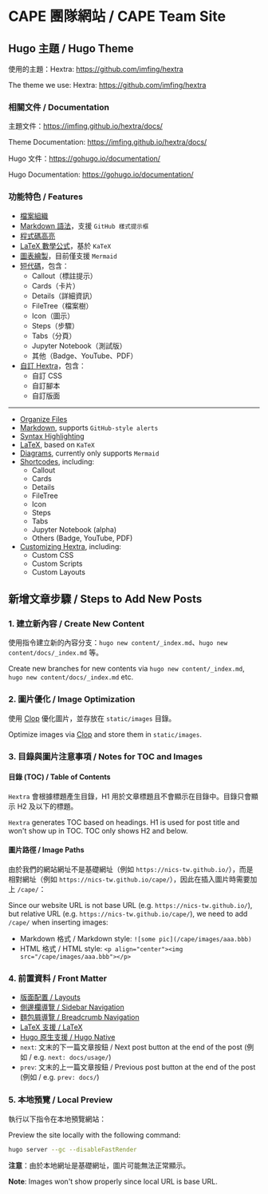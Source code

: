 # CAPE 團隊網站 / CAPE Team Site

## Hugo 主題 / Hugo Theme

使用的主題：Hextra: https://github.com/imfing/hextra

The theme we use: Hextra: https://github.com/imfing/hextra

### 相關文件 / Documentation

主題文件：https://imfing.github.io/hextra/docs/

Theme Documentation: https://imfing.github.io/hextra/docs/

Hugo 文件：https://gohugo.io/documentation/

Hugo Documentation: https://gohugo.io/documentation/

### 功能特色 / Features

- [檔案組織](https://imfing.github.io/hextra/docs/guide/organize-files/)
- [Markdown 語法](https://imfing.github.io/hextra/docs/guide/markdown/)，支援 `GitHub 樣式提示框`
- [程式碼高亮](https://imfing.github.io/hextra/docs/guide/syntax-highlighting/)
- [LaTeX 數學公式](https://imfing.github.io/hextra/docs/guide/latex/)，基於 `KaTeX`
- [圖表繪製](https://imfing.github.io/hextra/docs/guide/diagrams/)，目前僅支援 `Mermaid`
- [短代碼](https://imfing.github.io/hextra/docs/guide/shortcodes/)，包含：
  - Callout（標註提示）
  - Cards（卡片）
  - Details（詳細資訊）
  - FileTree（檔案樹）
  - Icon（圖示）
  - Steps（步驟）
  - Tabs（分頁）
  - Jupyter Notebook（測試版）
  - 其他（Badge、YouTube、PDF）
- [自訂 Hextra](https://imfing.github.io/hextra/docs/advanced/customization/)，包含：
  - 自訂 CSS
  - 自訂腳本
  - 自訂版面

---

- [Organize Files](https://imfing.github.io/hextra/docs/guide/organize-files/)
- [Markdown](https://imfing.github.io/hextra/docs/guide/markdown/), supports `GitHub-style alerts`
- [Syntax Highlighting](https://imfing.github.io/hextra/docs/guide/syntax-highlighting/)
- [LaTeX](https://imfing.github.io/hextra/docs/guide/latex/), based on `KaTeX`
- [Diagrams](https://imfing.github.io/hextra/docs/guide/diagrams/), currently only supports `Mermaid`
- [Shortcodes](https://imfing.github.io/hextra/docs/guide/shortcodes/), including:
  - Callout
  - Cards
  - Details
  - FileTree
  - Icon
  - Steps
  - Tabs
  - Jupyter Notebook (alpha)
  - Others (Badge, YouTube, PDF)
- [Customizing Hextra](https://imfing.github.io/hextra/docs/advanced/customization/), including:
  - Custom CSS
  - Custom Scripts
  - Custom Layouts

## 新增文章步驟 / Steps to Add New Posts

### 1. 建立新內容 / Create New Content

使用指令建立新的內容分支：`hugo new content/_index.md`、`hugo new content/docs/_index.md` 等。

Create new branches for new contents via `hugo new content/_index.md`, `hugo new content/docs/_index.md` etc.

### 2. 圖片優化 / Image Optimization

使用 [Clop](https://github.com/FuzzyIdeas/Clop) 優化圖片，並存放在 `static/images` 目錄。

Optimize images via [Clop](https://github.com/FuzzyIdeas/Clop) and store them in `static/images`.

### 3. 目錄與圖片注意事項 / Notes for TOC and Images

#### 目錄 (TOC) / Table of Contents

`Hextra` 會根據標題產生目錄，H1 用於文章標題且不會顯示在目錄中。目錄只會顯示 H2 及以下的標題。

`Hextra` generates TOC based on headings. H1 is used for post title and won't show up in TOC. TOC only shows H2 and below.

#### 圖片路徑 / Image Paths

由於我們的網站網址不是基礎網址（例如 `https://nics-tw.github.io/`），而是相對網址（例如 `https://nics-tw.github.io/cape/`），因此在插入圖片時需要加上 `/cape/`：

Since our website URL is not base URL (e.g. `https://nics-tw.github.io/`), but relative URL (e.g. `https://nics-tw.github.io/cape/`), we need to add `/cape/` when inserting images:

- Markdown 格式 / Markdown style: `![some pic](/cape/images/aaa.bbb)`
- HTML 格式 / HTML style: `<p align="center"><img src="/cape/images/aaa.bbb"></p>`

### 4. 前置資料 / Front Matter

- [版面配置 / Layouts](https://imfing.github.io/hextra/docs/guide/organize-files/#layouts)
- [側邊欄導覽 / Sidebar Navigation](https://imfing.github.io/hextra/docs/guide/organize-files/#sidebar-navigation)
- [麵包屑導覽 / Breadcrumb Navigation](https://imfing.github.io/hextra/docs/guide/organize-files/#breadcrumb-navigation)
- [LaTeX 支援 / LaTeX](https://imfing.github.io/hextra/docs/guide/latex/)
- [Hugo 原生支援 / Hugo Native](https://gohugo.io/content-management/front-matter/)
- `next`: 文末的下一篇文章按鈕 / Next post button at the end of the post (例如 / e.g. `next: docs/usage/`)
- `prev`: 文末的上一篇文章按鈕 / Previous post button at the end of the post (例如 / e.g. `prev: docs/`)

### 5. 本地預覽 / Local Preview

執行以下指令在本地預覽網站：

Preview the site locally with the following command:

```bash
hugo server --gc --disableFastRender
```

**注意**：由於本地網址是基礎網址，圖片可能無法正常顯示。

**Note**: Images won't show properly since local URL is base URL.
